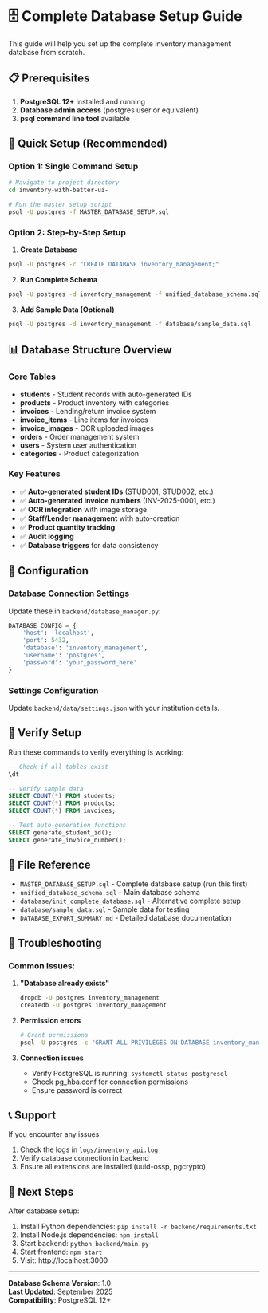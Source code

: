 # 🗄️ Complete Database Setup Guide

This guide will help you set up the complete inventory management database from scratch.

## 📋 Prerequisites

1. **PostgreSQL 12+** installed and running
2. **Database admin access** (postgres user or equivalent)
3. **psql command line tool** available

## 🚀 Quick Setup (Recommended)

### Option 1: Single Command Setup
```bash
# Navigate to project directory
cd inventory-with-better-ui-

# Run the master setup script
psql -U postgres -f MASTER_DATABASE_SETUP.sql
```

### Option 2: Step-by-Step Setup

1. **Create Database**
```bash
psql -U postgres -c "CREATE DATABASE inventory_management;"
```

2. **Run Complete Schema**
```bash
psql -U postgres -d inventory_management -f unified_database_schema.sql
```

3. **Add Sample Data (Optional)**
```bash
psql -U postgres -d inventory_management -f database/sample_data.sql
```

## 📊 Database Structure Overview

### Core Tables
- **students** - Student records with auto-generated IDs
- **products** - Product inventory with categories
- **invoices** - Lending/return invoice system  
- **invoice_items** - Line items for invoices
- **invoice_images** - OCR uploaded images
- **orders** - Order management system
- **users** - System user authentication
- **categories** - Product categorization

### Key Features
- ✅ **Auto-generated student IDs** (STUD001, STUD002, etc.)
- ✅ **Auto-generated invoice numbers** (INV-2025-0001, etc.)  
- ✅ **OCR integration** with image storage
- ✅ **Staff/Lender management** with auto-creation
- ✅ **Product quantity tracking**
- ✅ **Audit logging**
- ✅ **Database triggers** for data consistency

## 🔧 Configuration

### Database Connection Settings
Update these in `backend/database_manager.py`:

```python
DATABASE_CONFIG = {
    'host': 'localhost',
    'port': 5432,
    'database': 'inventory_management', 
    'username': 'postgres',
    'password': 'your_password_here'
}
```

### Settings Configuration  
Update `backend/data/settings.json` with your institution details.

## 🧪 Verify Setup

Run these commands to verify everything is working:

```sql
-- Check if all tables exist
\dt

-- Verify sample data
SELECT COUNT(*) FROM students;
SELECT COUNT(*) FROM products; 
SELECT COUNT(*) FROM invoices;

-- Test auto-generation functions
SELECT generate_student_id();
SELECT generate_invoice_number();
```

## 📁 File Reference

- `MASTER_DATABASE_SETUP.sql` - Complete database setup (run this first)
- `unified_database_schema.sql` - Main database schema
- `database/init_complete_database.sql` - Alternative complete setup
- `database/sample_data.sql` - Sample data for testing
- `DATABASE_EXPORT_SUMMARY.md` - Detailed database documentation

## 🚨 Troubleshooting

### Common Issues:

1. **"Database already exists"**
   ```bash
   dropdb -U postgres inventory_management
   createdb -U postgres inventory_management
   ```

2. **Permission errors**
   ```bash
   # Grant permissions
   psql -U postgres -c "GRANT ALL PRIVILEGES ON DATABASE inventory_management TO postgres;"
   ```

3. **Connection issues**
   - Verify PostgreSQL is running: `systemctl status postgresql`
   - Check pg_hba.conf for connection permissions
   - Ensure password is correct

## 📞 Support

If you encounter any issues:
1. Check the logs in `logs/inventory_api.log`
2. Verify database connection in backend
3. Ensure all extensions are installed (uuid-ossp, pgcrypto)

## 🎯 Next Steps

After database setup:
1. Install Python dependencies: `pip install -r backend/requirements.txt`
2. Install Node.js dependencies: `npm install` 
3. Start backend: `python backend/main.py`
4. Start frontend: `npm start`
5. Visit: http://localhost:3000

---
**Database Schema Version**: 1.0  
**Last Updated**: September 2025  
**Compatibility**: PostgreSQL 12+